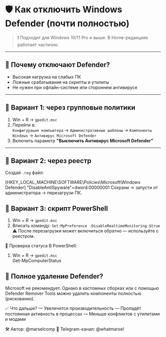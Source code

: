 # 🛡️ Как отключить Windows Defender (почти полностью)

> ❗ Подходит для Windows 10/11 Pro и выше. В Home-редакциях работает частично.

---

## 🔹 Почему отключают Defender?

- Высокая нагрузка на слабых ПК
- Ложные срабатывания на скрипты и утилиты
- Не нужен при офлайн-системе или стороннем антивирусе

---

## 🔹 Вариант 1: через групповые политики

1. Win + R → `gpedit.msc`  
2. Перейти в:  
   `Конфигурация компьютера` → `Административные шаблоны` → `Компоненты Windows` → `Антивирус Microsoft Defender`  
3. Включить параметр **"Выключить Антивирус Microsoft Defender"**

---

## 🔹 Вариант 2: через реестр

Создай `.reg` файл:

[HKEY_LOCAL_MACHINE\\SOFTWARE\\Policies\\Microsoft\\Windows Defender]
"DisableAntiSpyware"=dword:00000001
Сохрани → запусти от администратора → перезагрузи ПК.

## 🔹 Вариант 3: скрипт PowerShell
1. Win + R → `gpedit.msc` 
2. Вписать команду:
   `Set-MpPreference -DisableRealtimeMonitoring $true`
⚠️ После перезагрузки может включиться обратно — используйте с реестром.

🔹 Проверка статуса
В PowerShell:
1. Win + R → `gpedit.msc`  
Get-MpComputerStatus

## 🔹 Полное удаление Defender?
Microsoft не рекомендует. Однако в кастомных сборках или с помощью Defender Remover Tools можно удалить компоненты полностью (рискованно).

✅ Что дальше?
— Увеличится производительность
— Пропадёт постоянная активность в процессах
— Меньше конфликтов с утилитами и модами

🛠 Автор: @marselcomp
📡 Telegram-канал: @whatmarsel
